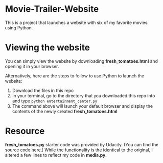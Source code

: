 # Movie-Trailer-Website
This is a project that launches a website with six of my favorite movies using Python.
# Viewing the website
You can simply view the website by downloading **fresh_tomatoes.html** and opening it in your browser.

Alternatively, here are the steps to follow to use Python to launch the website:
1. Download the files in this repo
2. In your terminal, go to the directory that you downloaded this repo into and type
	`python entertainment_center.py`
3. The command above will launch your default browser and display the contents of the newly created **fresh_tomatoes.html**

# Resource
**fresh_tomatoes.py** starter code was provided by Udacity. (You can find the source code [here](https://github.com/udacity/ud036_StarterCode).) While the functionality is the identical to the original, I altered a few lines to reflect my code in **media.py**.